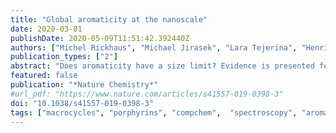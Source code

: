 ```yaml
---
title: "Global aromaticity at the nanoscale"
date: 2020-03-01
publishDate: 2020-05-09T11:51:42.392440Z
authors: ["Michel Rickhaus", "Michael Jirasek", "Lara Tejerina", "Henrik Gotfredsen", "Martin D. Peeks", "Renée Haver", "Hua-Wei Jiang", "Timothy D. W. Claridge", "Harry L. Anderson"]
publication_types: ["2"]
abstract: "Does aromaticity have a size limit? Evidence is presented for global aromaticity in porphyrin nanorings with circuits of up to 162 π-electrons. The conformation of the nanoring can be altered by changing the template, which in turn controls the aromaticity. Whenever a ring current is observed, its direction is correctly predicted by Hückel’s rule."
featured: false
publication: "*Nature Chemistry*"
#url_pdf: "https://www.nature.com/articles/s41557-019-0398-3"
doi: "10.1038/s41557-019-0398-3"
tags: ["macrocycles", "porphyrins", "compchem",  "spectroscopy", "aromaticity", "NMR"]
---
```


